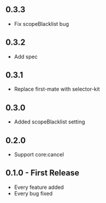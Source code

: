 ## 0.3.3
* Fix scopeBlacklist bug

## 0.3.2
* Add spec

## 0.3.1
* Replace first-mate with selector-kit

## 0.3.0
* Added scopeBlacklist setting

## 0.2.0
* Support core:cancel

## 0.1.0 - First Release
* Every feature added
* Every bug fixed

